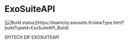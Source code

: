 # ExoSuiteAPI
[![Build status](https://teamcity.exosuite.fr/guestAuth/app/rest/builds/buildType:(id:ExoSuiteAPI_Build)/statusIcon.svg)](https://teamcity.exosuite.fr/viewType.html?buildTypeId=ExoSuiteAPI_Build)

EPITECH EIP EXOSUITEAPI
